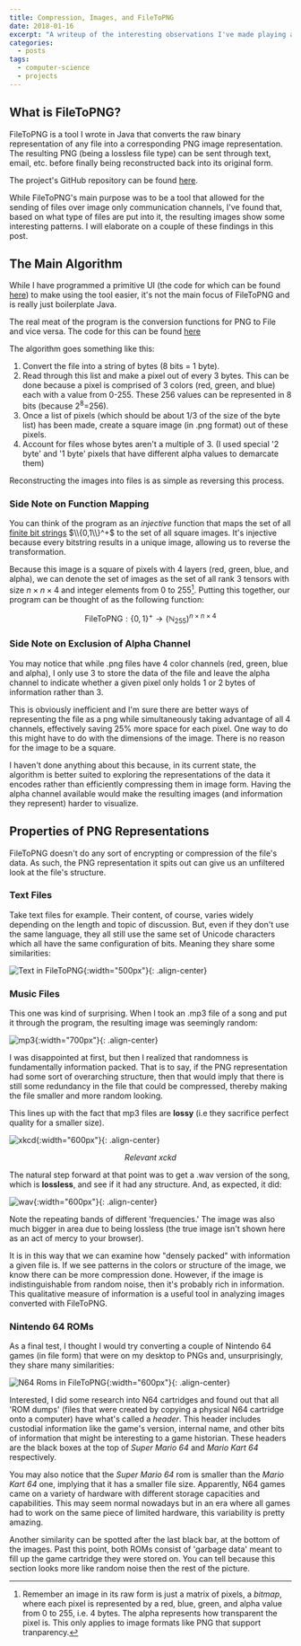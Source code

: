 ```yaml
---
title: Compression, Images, and FileToPNG
date: 2018-01-16
excerpt: "A writeup of the interesting observations I've made playing around with my FileToPNG project."
categories:
  - posts
tags: 
  - computer-science
  - projects
---
```


## What is FileToPNG?
FileToPNG is a tool I wrote in Java that converts the raw binary representation of any file into a corresponding PNG image representation. The resulting PNG (being a lossless file type) can be sent through text, email, etc. before finally being reconstructed back into its original form.

The project's GitHub repository can be found [here](https://github.com/ozaner/FileToPNG).

While FileToPNG's main purpose was to be a tool that allowed for the sending of files over image only communication channels, I've found that, based on what type of files are put into it, the resulting images show some interesting patterns. I will elaborate on a couple of these findings in this post.

<!--more-->

## The Main Algorithm
While I have programmed a primitive UI (the code for which can be found [here](https://github.com/ozaner/FileToPNG/blob/master/src/Main.java)) to make using the tool easier, it's not the main focus of FileToPNG and is really just boilerplate Java.

The real meat of the program is the conversion functions for PNG to File and vice versa. The code for this can be found [here](https://github.com/ozaner/FileToPNG/blob/master/src/GFile.java)

The algorithm goes something like this:
1. Convert the file into a string of bytes (8 bits = 1 byte).
2. Read through this list and make a pixel out of every 3 bytes. This can be done because a pixel is comprised of 3 colors (red, green, and blue) each with a value from 0-255. These 256 values can be represented in 8 bits (because 2<sup>8</sup>=256).
4. Once a list of pixels (which should be about 1/3 of the size of the byte list) has been made, create a square image (in .png format) out of these pixels.
5. Account for files whose bytes aren't a multiple of 3. (I used special '2 byte' and '1 byte' pixels that have different alpha values to demarcate them)

Reconstructing the images into files is as simple as reversing this process.

### Side Note on Function Mapping
You can think of the program as an *injective* function that maps the set of all [finite bit strings](https://en.wikipedia.org/wiki/Kleene_star) $\\{0,1\\}^+$ to the set of all square images. It's injective because every bitstring results in a unique image, allowing us to reverse the transformation. 

Because this image is a square of pixels with 4 layers (red, green, blue, and alpha), we can denote the set of images as the set of all rank 3 tensors with size $n\times n\times 4$ and integer elements from $0$ to $255$[^f1]. Putting this together, our program can be thought of as the following function:

$$\text{FileToPNG}:\{0,1\}^+\to \left(\mathbb{N}_{255}\right)^{n\times n\times 4}$$

### Side Note on Exclusion of Alpha Channel
You may notice that while .png files have 4 color channels (red, green, blue and alpha), I only use 3 to store the data of the file and leave the alpha channel to indicate whether a given pixel only holds 1 or 2 bytes of information rather than 3.

This is obviously inefficient and I'm sure there are better ways of representing the file as a png while simultaneously taking advantage of all 4 channels, effectively saving 25% more space for each pixel. One way to do this might have to do with the dimensions of the image. There is no reason for the image to be a square.

I haven't done anything about this because, in its current state, the algorithm is better suited to exploring the representations of the data it encodes rather than efficiently compressing them in image form. Having the alpha channel available would make the resulting images (and information they represent) harder to visualize.

## Properties of PNG Representations
FileToPNG doesn't do any sort of encrypting or compression of the file's data. As such, the PNG representation it spits out can give us an unfiltered look at the file's structure.

### Text Files
Take text files for example. Their content, of course, varies widely depending on the length and topic of discussion. But, even if they don't use the same language, they all still use the same set of Unicode characters which all have the same configuration of bits. Meaning they share some similarities:

![Text in FileToPNG](/assets/images/projects/filetopng/text_diagram.png){:width="500px"}{: .align-center}

### Music Files
This one was kind of surprising. When I took an .mp3 file of a song and put it through the program, the resulting image was seemingly random:

<!-- ![mp3](/assets/projects/filetopng/song_mp3.png?style=centerme){:width="300px"}

### 1MB file of random noise for comparison:
![Random Noise](/assets/projects/filetopng/random_data.png?style=centerme){:width="300px"} -->

![mp3](/assets/images/projects/filetopng/random_music.png){:width="700px"}{: .align-center}

I was disappointed at first, but then I realized that randomness is fundamentally information packed. That is to say, if the PNG representation had some sort of overarching structure, then that would imply that there is still some redundancy in the file that could be compressed, thereby making the file smaller and more random looking.

This lines up with the fact that mp3 files are **lossy** (i.e they sacrifice perfect quality for a smaller size).

![xkcd](https://imgs.xkcd.com/comics/digital_data.png){:width="600px"}{: .align-center}
<center><i>Relevant xckd</i></center>

The natural step forward at that point was to get a .wav version of the song, which is **lossless**, and see if it had any structure. And, as expected, it did:

![wav](/assets/images/projects/filetopng/song_wav.png){:width="600px"}{: .align-center}

Note the repeating bands of different 'frequencies.' The image was also much bigger in area due to being lossless (the true image isn't shown here as an act of mercy to your browser).

It is in this way that we can examine how "densely packed" with information a given file is. If we see patterns in the colors or structure of the image, we know there can be more compression done. However, if the image is indistinguishable from random noise, then it's probably rich in information. This qualitative measure of information is a useful tool in analyzing images converted with FileToPNG.

### Nintendo 64 ROMs
As a final test, I thought I would try converting a couple of Nintendo 64 games (in file form) that were on my desktop to PNGs and, unsurprisingly, they share many similarities:

![N64 Roms in FileToPNG](/assets/images/projects/filetopng/n64_diagram.png){:width="600px"}{: .align-center}

Interested, I did some research into N64 cartridges and found out that all 'ROM dumps' (files that were created by copying a physical N64 cartridge onto a computer) have what's called a *header*. This header includes custodial information like the game's version, internal name, and other bits of information that might be interesting to a game historian. These headers are the black boxes at the top of *Super Mario 64* and *Mario Kart 64* respectively.

You may also notice that the *Super Mario 64* rom is smaller than the *Mario Kart 64* one, implying that it has a smaller file size. Apparently, N64 games came on a variety of hardware with different storage capacities and capabilities. This may seem normal nowadays but in an era where all games had to work on the same piece of limited hardware, this variability is pretty amazing.

Another similarity can be spotted after the last black bar, at the bottom of the images. Past this point, both ROMs consist of 'garbage data' meant to fill up the game cartridge they were stored on. You can tell because this section looks more like random noise then the rest of the picture.

<!-- ![xkcd](https://imgs.xkcd.com/comics/file_extensions.png?style=centerme)
<center><i>Relevant xckd</i></center> -->

<!-- ![xkcd](https://imgs.xkcd.com/comics/porn.png?style=centerme)
<center><i>Relevant xckd</i></center> -->

[^f1]: Remember an image in its raw form is just a matrix of pixels, a *bitmap*, where each pixel is represented by a red, blue, green, and alpha value from 0 to 255, i.e. 4 bytes. The alpha represents how transparent the pixel is. This only applies to image formats like PNG that support tranparency.